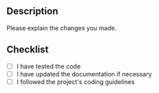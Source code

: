 ## Description
Please explain the changes you made.

## Checklist
- [ ] I have tested the code
- [ ] I have updated the documentation if necessary
- [ ] I followed the project's coding guidelines
